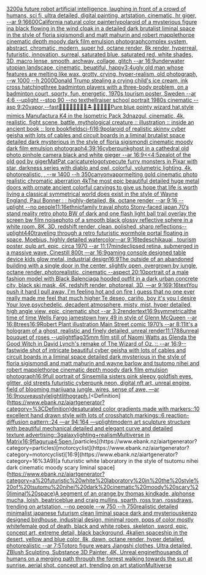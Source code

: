 [3200](https://www.ebank.nz/aiartgenerator?category=3200)[a future robot artificial intelligence, laughing in front of a crowd of humans, sci fi, ultra detailed, digital painting, artstation, cinematic, hr giger, --ar 9:16](https://www.ebank.nz/aiartgenerator?category=a%20future%20robot%20artificial%20intelligence%2C%20laughing%20in%20front%20of%20a%20crowd%20of%20humans%2C%20sci%20fi%2C%20ultra%20detailed%2C%20digital%20painting%2C%20artstation%2C%20cinematic%2C%20hr%20giger%2C%20--ar%209%3A16)[600](https://www.ebank.nz/aiartgenerator?category=600)[California natural color painterly](https://www.ebank.nz/aiartgenerator?category=California%20natural%20color%20painterly)[polaroid of a mysterious figure ina black flowing in the wind cloak in a detailed dark brutalist liminal space in the style of floria sigismondi and matt mahurin and robert mapplethorpe cinematic depth moody dark film emulsion photograph](https://www.ebank.nz/aiartgenerator?category=polaroid%20of%20a%20mysterious%20figure%20ina%20black%20flowing%20in%20the%20wind%20cloak%20in%20a%20detailed%20dark%20brutalist%20liminal%20space%20in%20the%20style%20of%20floria%20sigismondi%20and%20matt%20mahurin%20and%20robert%20mapplethorpe%20cinematic%20depth%20moody%20dark%20film%20emulsion%20photograph)[complex system, abstract, chromatic, modern, super hd, octane render, 8k render, hyperreal, futuristic, innovation, surreal, saturated blue, saturated red, white shades, 3D, macro lense, smooth, archway, collage, glitch --ar 16:9](https://www.ebank.nz/aiartgenerator?category=complex%20system%2C%20abstract%2C%20chromatic%2C%20modern%2C%20super%20hd%2C%20octane%20render%2C%208k%20render%2C%20hyperreal%2C%20futuristic%2C%20innovation%2C%20surreal%2C%20saturated%20blue%2C%20saturated%20red%2C%20white%20shades%2C%203D%2C%20macro%20lense%2C%20smooth%2C%20archway%2C%20collage%2C%20glitch%20--ar%2016%3A9)[underwater utopian landscape, cinematic, beuatiful, happy](https://www.ebank.nz/aiartgenerator?category=underwater%20utopian%20landscape%2C%20cinematic%2C%20beuatiful%2C%20happy)[3:4](https://www.ebank.nz/aiartgenerator?category=3%3A4)[ugly old man whose features are melting like wax, grotty, crying, hyper-realism, old photograph, --w 1000 --h 2000](https://www.ebank.nz/aiartgenerator?category=ugly%20old%20man%20whose%20features%20are%20melting%20like%20wax%2C%20grotty%2C%20crying%2C%20hyper-realism%2C%20old%20photograph%2C%20--w%201000%20--h%202000)[Donald Trump stealing a crying child's ice cream, ink cross hatching](https://www.ebank.nz/aiartgenerator?category=Donald%20Trump%20stealing%20a%20crying%20child%27s%20ice%20cream%2C%20ink%20cross%20hatching)[three badminton players with a three-body problem, on a badminton court, sporty, fun, energetic, 1970s tourism poster, Sweden --ar 4:6 --uplight --stop 90 --no text](https://www.ebank.nz/aiartgenerator?category=three%20badminton%20players%20with%20a%20three-body%20problem%2C%20on%20a%20badminton%20court%2C%20sporty%2C%20fun%2C%20energetic%2C%201970s%20tourism%20poster%2C%20Sweden%20--ar%204%3A6%20--uplight%20--stop%2090%20--no%20text)[hellraiser school portrait 1980s cinematic --asp 9:20](https://www.ebank.nz/aiartgenerator?category=hellraiser%20school%20portrait%201980s%20cinematic%20--asp%209%3A20)[vapor,](https://www.ebank.nz/aiartgenerator?category=vapor%2C)[--fast](https://www.ebank.nz/aiartgenerator?category=--fast)[🧞‍♂️🧞‍♀️🧞👾🐙🦑🏝🌌🌊🔮🏴‍☠️](https://www.ebank.nz/aiartgenerator?category=%F0%9F%A7%9E%E2%80%8D%E2%99%82%EF%B8%8F%F0%9F%A7%9E%E2%80%8D%E2%99%80%EF%B8%8F%F0%9F%A7%9E%F0%9F%91%BE%F0%9F%90%99%F0%9F%A6%91%F0%9F%8F%9D%F0%9F%8C%8C%F0%9F%8C%8A%F0%9F%94%AE%F0%9F%8F%B4%E2%80%8D%E2%98%A0%EF%B8%8F)[Pure blue pointy wizard hat,style mimics Manufactura K4 in the Isometric Pack 3d](https://www.ebank.nz/aiartgenerator?category=Pure%20blue%20pointy%20wizard%20hat%2Cstyle%20mimics%20Manufactura%20K4%20in%20the%20Isometric%20Pack%203d)[nazgul, cinematic, 4k, realistic, fight scene, battle, mythological creature :: illustration :: inside an ancient book :: lore book](https://www.ebank.nz/aiartgenerator?category=nazgul%2C%20cinematic%2C%204k%2C%20realistic%2C%20fight%20scene%2C%20battle%2C%20mythological%20creature%20%3A%3A%20illustration%20%3A%3A%20inside%20an%20ancient%20book%20%3A%3A%20lore%20book)[field](https://www.ebank.nz/aiartgenerator?category=field)[sci-fi](https://www.ebank.nz/aiartgenerator?category=sci-fi)[16:9](https://www.ebank.nz/aiartgenerator?category=16%3A9)[polaroid of  realistic skinny cyber geisha with lots of cables and circuit boards in a liminal brutalist space detailed dark mysterious in the style of floria sigismondi cinematic moody dark film emulsion photograph](https://www.ebank.nz/aiartgenerator?category=polaroid%20of%20%20realistic%20skinny%20cyber%20geisha%20with%20lots%20of%20cables%20and%20circuit%20boards%20in%20a%20liminal%20brutalist%20space%20detailed%20dark%20mysterious%20in%20the%20style%20of%20floria%20sigismondi%20cinematic%20moody%20dark%20film%20emulsion%20photograph)[4:3](https://www.ebank.nz/aiartgenerator?category=4%3A3)[](https://www.ebank.nz/aiartgenerator?category=)[9:16](https://www.ebank.nz/aiartgenerator?category=9%3A16)[cyberpunk](https://www.ebank.nz/aiartgenerator?category=cyberpunk)[ghost in a cathedral old photo pinhole camera black and white gieger --ar 16:9](https://www.ebank.nz/aiartgenerator?category=ghost%20in%20a%20cathedral%20old%20photo%20pinhole%20camera%20black%20and%20white%20gieger%20--ar%2016%3A9)[<<4:5](https://www.ebank.nz/aiartgenerator?category=%3C%3C4%3A5)[zealot of the old god by giger](https://www.ebank.nz/aiartgenerator?category=zealot%20of%20the%20old%20god%20by%20giger)[MatPat caricature](https://www.ebank.nz/aiartgenerator?category=MatPat%20caricature)[logotype](https://www.ebank.nz/aiartgenerator?category=logotype)[cute furry monsters in Pixar with star, darkness series with diablo and owl, colorful, volumetric lighting, 4k, photorealistic, , --w 1400 --h 350](https://www.ebank.nz/aiartgenerator?category=cute%20furry%20monsters%20in%20Pixar%20with%20star%2C%20darkness%20series%20with%20diablo%20and%20owl%2C%20colorful%2C%20volumetric%20lighting%2C%204k%2C%20photorealistic%2C%20%2C%20--w%201400%20--h%20350)[canyon](https://www.ebank.nz/aiartgenerator?category=canyon)[vapor](https://www.ebank.nz/aiartgenerator?category=vapor)[melting gold cinematic photo realistic chromatic aberration 4k](https://www.ebank.nz/aiartgenerator?category=melting%20gold%20cinematic%20photo%20realistic%20chromatic%20aberration%204k)[The most epic beautiful detailed huge metal doors with ornate ancient colorful carvings to give us hope that life is worth living a classical symmetrical world does exist in the style of Wayne England, Paul Bonner : : highly-detailed, 8k, octane render --ar 9:16 --uplight --no people](https://www.ebank.nz/aiartgenerator?category=The%20most%20epic%20beautiful%20detailed%20huge%20metal%20doors%20with%20ornate%20ancient%20colorful%20carvings%20to%20give%20us%20hope%20that%20life%20is%20worth%20living%20a%20classical%20symmetrical%20world%20does%20exist%20in%20the%20style%20of%20Wayne%20England%2C%20Paul%20Bonner%20%3A%20%3A%20highly-detailed%2C%208k%2C%20octane%20render%20--ar%209%3A16%20--uplight%20--no%20people)[11:16](https://www.ebank.nz/aiartgenerator?category=11%3A16)[ethnic](https://www.ebank.nz/aiartgenerator?category=ethnic)[family traval photo Stony-faced japan 70‘s stand reality retro photo BW of dark and one flash light ball trail overlay the screen bw film noise](https://www.ebank.nz/aiartgenerator?category=family%20traval%20photo%20Stony-faced%20japan%2070%E2%80%98s%20stand%20reality%20retro%20photo%20BW%20of%20dark%20and%20one%20flash%20light%20ball%20trail%20overlay%20the%20screen%20bw%20film%20noise)[photo of a smooth black glossy reflective sphere in a white room, 8K, 3D, redshift render, clean, polished, sharp reflections](https://www.ebank.nz/aiartgenerator?category=photo%20of%20a%20smooth%20black%20glossy%20reflective%20sphere%20in%20a%20white%20room%2C%208K%2C%203D%2C%20redshift%20render%2C%20clean%2C%20polished%2C%20sharp%20reflections)[--uplight](https://www.ebank.nz/aiartgenerator?category=--uplight)[440](https://www.ebank.nz/aiartgenerator?category=440)[traveling through a retro futuristic wormhole portal floating in space, Moebius, highly detailed watercolor—ar 9:16](https://www.ebank.nz/aiartgenerator?category=traveling%20through%20a%20retro%20futuristic%20wormhole%20portal%20floating%20in%20space%2C%20Moebius%2C%20highly%20detailed%20watercolor%E2%80%94ar%209%3A16)[tedeschi](https://www.ebank.nz/aiartgenerator?category=tedeschi)[kauai , tourism poster, pulp art, epic, circa 1970 --ar 11:17](https://www.ebank.nz/aiartgenerator?category=kauai%20%2C%20tourism%20poster%2C%20pulp%20art%2C%20epic%2C%20circa%201970%20--ar%2011%3A17)[mind](https://www.ebank.nz/aiartgenerator?category=mind)[eclipsed retina, submerged in a massive wave, Cinestill 800t —ar 16:9](https://www.ebank.nz/aiartgenerator?category=eclipsed%20retina%2C%20submerged%20in%20a%20massive%20wave%2C%20Cinestill%20800t%20%E2%80%94ar%2016%3A9)[gaming console designed table device kids glow metal, industrial design](https://www.ebank.nz/aiartgenerator?category=gaming%20console%20designed%20table%20device%20kids%20glow%20metal%2C%20industrial%20design)[16:9](https://www.ebank.nz/aiartgenerator?category=16%3A9)[The outside of an abandoned building with a single door in the center, slightly open, overgrown by jungle, octane render, photorealistic, cinematic --aspect 20:10](https://www.ebank.nz/aiartgenerator?category=The%20outside%20of%20an%20abandoned%20building%20with%20a%20single%20door%20in%20the%20center%2C%20slightly%20open%2C%20overgrown%20by%20jungle%2C%20octane%20render%2C%20photorealistic%2C%20cinematic%20--aspect%2020%3A10)[portrait of a male fashion model with Black Balenciaga hooded outfit in a dark urban concrete city, black ski mask, 4K, redshift render, photoreal, 3D, —ar 9:16](https://www.ebank.nz/aiartgenerator?category=portrait%20of%20a%20male%20fashion%20model%20with%20Black%20Balenciaga%20hooded%20outfit%20in%20a%20dark%20urban%20concrete%20city%2C%20black%20ski%20mask%2C%204K%2C%20redshift%20render%2C%20photoreal%2C%203D%2C%20%E2%80%94ar%209%3A16)[9:16](https://www.ebank.nz/aiartgenerator?category=9%3A16)[text](https://www.ebank.nz/aiartgenerator?category=text)[You push it hard I pull away, I'm feeling hot and on fire I guess that no one ever really made me feel that much higher,Te deseo, cariño, boy it's you I desire Your love,psychedelic, decadent atmosphere, misty, mist, hyper detailed, high angle view, epic, cinematic shot --ar 3:2](https://www.ebank.nz/aiartgenerator?category=You%20push%20it%20hard%20I%20pull%20away%2C%20I%27m%20feeling%20hot%20and%20on%20fire%20I%20guess%20that%20no%20one%20ever%20really%20made%20me%20feel%20that%20much%20higher%2CTe%20deseo%2C%20cari%C3%B1o%2C%20boy%20it%27s%20you%20I%20desire%20Your%20love%2Cpsychedelic%2C%20decadent%20atmosphere%2C%20misty%2C%20mist%2C%20hyper%20detailed%2C%20high%20angle%20view%2C%20epic%2C%20cinematic%20shot%20--ar%203%3A2)[render](https://www.ebank.nz/aiartgenerator?category=render)[text](https://www.ebank.nz/aiartgenerator?category=text)[16:9](https://www.ebank.nz/aiartgenerator?category=16%3A9)[](https://www.ebank.nz/aiartgenerator?category=)[symmetrical](https://www.ebank.nz/aiartgenerator?category=symmetrical)[the time of time Wells Fargo jamestown hwy 49 in style of Glenn McQueen --ar 16:8](https://www.ebank.nz/aiartgenerator?category=the%20time%20of%20time%20Wells%20Fargo%20jamestown%20hwy%2049%20in%20style%20of%20Glenn%20McQueen%20--ar%2016%3A8)[trees](https://www.ebank.nz/aiartgenerator?category=trees)[16:9](https://www.ebank.nz/aiartgenerator?category=16%3A9)[Robert Plant illustration Main Street comic 1970’s --ar 8:11](https://www.ebank.nz/aiartgenerator?category=Robert%20Plant%20illustration%20Main%20Street%20comic%201970%E2%80%99s%20--ar%208%3A11)[It's a hologram of a ghost, realistic and finely detailed, unreal render](https://www.ebank.nz/aiartgenerator?category=It%27s%20a%20hologram%20of%20a%20ghost%2C%20realistic%20and%20finely%20detailed%2C%20unreal%20render)[11:17](https://www.ebank.nz/aiartgenerator?category=11%3A17)[88](https://www.ebank.nz/aiartgenerator?category=88)[unreal bouquet of roses --uplight](https://www.ebank.nz/aiartgenerator?category=unreal%20bouquet%20of%20roses%20--uplight)[flag](https://www.ebank.nz/aiartgenerator?category=flag)[35mm film still of Naomi Watts as Glenda the Good Witch in David Lynch's remake of The Wizard of Oz. :: --ar 16:9](https://www.ebank.nz/aiartgenerator?category=35mm%20film%20still%20of%20Naomi%20Watts%20as%20Glenda%20the%20Good%20Witch%20in%20David%20Lynch%27s%20remake%20of%20The%20Wizard%20of%20Oz.%20%3A%3A%20--ar%2016%3A9)[--fast](https://www.ebank.nz/aiartgenerator?category=--fast)[wide shot of intricate beautiful cyber geisha with lots of cables and circuit boards in a liminal space detailed dark mysterious in the style of floria sigismondi and matt mahurin and wayne barlow and tsutomo nihei and robert mapplethorpe cinematic depth moody dark film emulsion photograph](https://www.ebank.nz/aiartgenerator?category=wide%20shot%20of%20intricate%20beautiful%20cyber%20geisha%20with%20lots%20of%20cables%20and%20circuit%20boards%20in%20a%20liminal%20space%20detailed%20dark%20mysterious%20in%20the%20style%20of%20floria%20sigismondi%20and%20matt%20mahurin%20and%20wayne%20barlow%20and%20tsutomo%20nihei%20and%20robert%20mapplethorpe%20cinematic%20depth%20moody%20dark%20film%20emulsion%20photograph)[16:9](https://www.ebank.nz/aiartgenerator?category=16%3A9)[full portrait of Sinsemilia sisters pink sleepy goldfish eyes, glitter, old streets futuristic cyberpunk neon, digital nft art, unreal engine, field of blooming marijuana jungle, wires, sense of awe, —ar 16:9](https://www.ebank.nz/aiartgenerator?category=full%20portrait%20of%20Sinsemilia%20sisters%20pink%20sleepy%20goldfish%20eyes%2C%20glitter%2C%20old%20streets%20futuristic%20cyberpunk%20neon%2C%20digital%20nft%20art%2C%20unreal%20engine%2C%20field%20of%20blooming%20marijuana%20jungle%2C%20wires%2C%20sense%20of%20awe%2C%20%E2%80%94ar%2016%3A9)[nouveau](https://www.ebank.nz/aiartgenerator?category=nouveau)[style](https://www.ebank.nz/aiartgenerator?category=style)[light](https://www.ebank.nz/aiartgenerator?category=light)[lithograph.](https://www.ebank.nz/aiartgenerator?category=lithograph.)[<Definition](https://www.ebank.nz/aiartgenerator?category=%3CDefinition)[desaturated color gradients made with markers::10 excellent hand drawn style with lots of crosshatch markings::6 reaction-diffusion pattern::24 —ar 94:164 —uplight](https://www.ebank.nz/aiartgenerator?category=desaturated%20color%20gradients%20made%20with%20markers%3A%3A10%20excellent%20hand%20drawn%20style%20with%20lots%20of%20crosshatch%20markings%3A%3A6%20reaction-diffusion%20pattern%3A%3A24%20%E2%80%94ar%2094%3A164%20%E2%80%94uplight)[modern art sculpture structure with beautiful mechanical detailed and elegant curve and detailed texture,](https://www.ebank.nz/aiartgenerator?category=modern%20art%20sculpture%20structure%20with%20beautiful%20mechanical%20detailed%20and%20elegant%20curve%20and%20detailed%20texture%2C)[advertising::3](https://www.ebank.nz/aiartgenerator?category=advertising%3A%3A3)[galaxy](https://www.ebank.nz/aiartgenerator?category=galaxy)[lighting+realism](https://www.ebank.nz/aiartgenerator?category=lighting%2Brealism)[Multiverse in Matrix](https://www.ebank.nz/aiartgenerator?category=Multiverse%20in%20Matrix)[16:9](https://www.ebank.nz/aiartgenerator?category=16%3A9)[flag](https://www.ebank.nz/aiartgenerator?category=flag)[urua](https://www.ebank.nz/aiartgenerator?category=urua)[4:5](https://www.ebank.nz/aiartgenerator?category=4%3A5)[pen.](https://www.ebank.nz/aiartgenerator?category=pen.)[particles](https://www.ebank.nz/aiartgenerator?category=particles)[motorcyclist](https://www.ebank.nz/aiartgenerator?category=motorcyclist)[16:9](https://www.ebank.nz/aiartgenerator?category=16%3A9)[a futuristic white laboratory in the style of tsutomu nihei dark cinematic moody scary liminal space](https://www.ebank.nz/aiartgenerator?category=a%20futuristic%20white%20laboratory%20in%20the%20style%20of%20tsutomu%20nihei%20dark%20cinematic%20moody%20scary%20liminal%20space)[A segment of an orange,by thomas kindkade, alphonse mucha, loish, beatriceblue and craig mullins, sparth, ross tran, rossdraws, trending on artstation, --no people --w 750 --h 750](https://www.ebank.nz/aiartgenerator?category=A%20segment%20of%20an%20orange%2Cby%20thomas%20kindkade%2C%20alphonse%20mucha%2C%20loish%2C%20beatriceblue%20and%20craig%20mullins%2C%20sparth%2C%20ross%20tran%2C%20rossdraws%2C%20trending%20on%20artstation%2C%20--no%20people%20--w%20750%20--h%20750)[realistic detailed minimalist japanese futurism clean liminal space dark and mysterious](https://www.ebank.nz/aiartgenerator?category=realistic%20detailed%20minimalist%20japanese%20futurism%20clean%20liminal%20space%20dark%20and%20mysterious)[kenzo designed birdhouse, industrial design, minimal room, pops of color mostly white](https://www.ebank.nz/aiartgenerator?category=kenzo%20designed%20birdhouse%2C%20industrial%20design%2C%20minimal%20room%2C%20pops%20of%20color%20mostly%20white)[female god of death, black and white robes, skeleton, sword, epic, concept art, extreme detail, black background, 4k](https://www.ebank.nz/aiartgenerator?category=female%20god%20of%20death%2C%20black%20and%20white%20robes%2C%20skeleton%2C%20sword%2C%20epic%2C%20concept%20art%2C%20extreme%20detail%2C%20black%20background%2C%204k)[alien spaceship in the desert, yellow and blue color, 8k, dawn, octane render, hyper detailed, photorealistic --ar 7:5](https://www.ebank.nz/aiartgenerator?category=alien%20spaceship%20in%20the%20desert%2C%20yellow%20and%20blue%20color%2C%208k%2C%20dawn%2C%20octane%20render%2C%20hyper%20detailed%2C%20photorealistic%20--ar%207%3A5)[Totoro figure wears Jiangshi clothes, Ultra detailed, ZBlush Sculpting, Substance 3D Painter, 4K, Unreal engine](https://www.ebank.nz/aiartgenerator?category=Totoro%20figure%20wears%20Jiangshi%20clothes%2C%20Ultra%20detailed%2C%20ZBlush%20Sculpting%2C%20Substance%203D%20Painter%2C%204K%2C%20Unreal%20engine)[thousands of humans on a merging path through the forrest walking towards the sun at sunrise. aerial shot. concept art, trending on art station](https://www.ebank.nz/aiartgenerator?category=thousands%20of%20humans%20on%20a%20merging%20path%20through%20the%20forrest%20walking%20towards%20the%20sun%20at%20sunrise.%20aerial%20shot.%20concept%20art%2C%20trending%20on%20art%20station)[Multiverse](https://www.ebank.nz/aiartgenerator?category=Multiverse)
